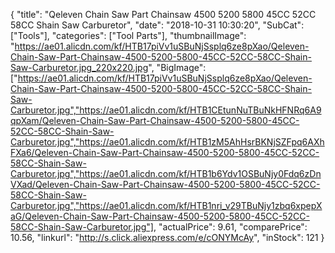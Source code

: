 {
	"title": "Qeleven Chain Saw Part Chainsaw 4500 5200 5800 45CC 52CC 58CC Shain Saw Carburetor",
	"date": "2018-10-31 10:30:20",
	"SubCat": ["Tools"],
	"categories": ["Tool Parts"],
	"thumbnailImage": "https://ae01.alicdn.com/kf/HTB17piVv1uSBuNjSsplq6ze8pXao/Qeleven-Chain-Saw-Part-Chainsaw-4500-5200-5800-45CC-52CC-58CC-Shain-Saw-Carburetor.jpg_220x220.jpg",
	"BigImage": ["https://ae01.alicdn.com/kf/HTB17piVv1uSBuNjSsplq6ze8pXao/Qeleven-Chain-Saw-Part-Chainsaw-4500-5200-5800-45CC-52CC-58CC-Shain-Saw-Carburetor.jpg","https://ae01.alicdn.com/kf/HTB1CEtunNuTBuNkHFNRq6A9qpXam/Qeleven-Chain-Saw-Part-Chainsaw-4500-5200-5800-45CC-52CC-58CC-Shain-Saw-Carburetor.jpg","https://ae01.alicdn.com/kf/HTB1zM5AhHsrBKNjSZFpq6AXhFXa6/Qeleven-Chain-Saw-Part-Chainsaw-4500-5200-5800-45CC-52CC-58CC-Shain-Saw-Carburetor.jpg","https://ae01.alicdn.com/kf/HTB1b6Ydv1OSBuNjy0Fdq6zDnVXad/Qeleven-Chain-Saw-Part-Chainsaw-4500-5200-5800-45CC-52CC-58CC-Shain-Saw-Carburetor.jpg","https://ae01.alicdn.com/kf/HTB1nri_v29TBuNjy1zbq6xpepXaG/Qeleven-Chain-Saw-Part-Chainsaw-4500-5200-5800-45CC-52CC-58CC-Shain-Saw-Carburetor.jpg"],
	"actualPrice": 9.61,
	"comparePrice": 10.56,
	"linkurl": "http://s.click.aliexpress.com/e/cONYMcAy",
	"inStock": 121
}
